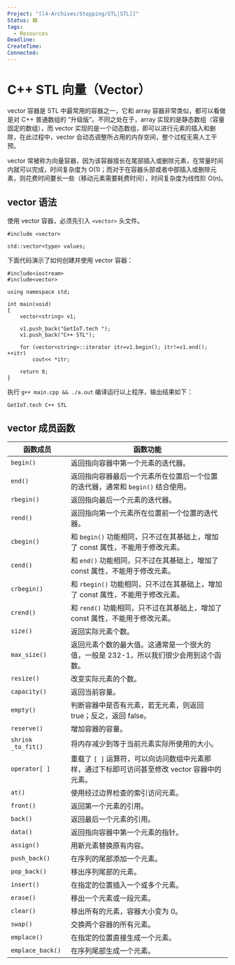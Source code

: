 ```yaml
---
Project: "[[4-Archives/Stopping/STL|STL]]"
Status: 🟩
tags:
  - Resources
Deadline: 
CreateTime: 
Connected: 
---
```


# C++ STL 向量（Vector）

vector 容器是 STL 中最常用的容器之一，它和 array 容器非常类似，都可以看做是对 C++ 普通数组的 “升级版”。不同之处在于，array 实现的是静态数组（容量固定的数组），而 vector 实现的是一个动态数组，即可以进行元素的插入和删除，在此过程中，vector 会动态调整所占用的内存空间，整个过程无需人工干预。

vector 常被称为向量容器，因为该容器擅长在尾部插入或删除元素，在常量时间内就可以完成，时间复杂度为 O(1)；而对于在容器头部或者中部插入或删除元素，则花费时间要长一些（移动元素需要耗费时间），时间复杂度为线性阶 O(n)。

## vector 语法[​](https://getiot.tech/cplusplus/cpp-stl-vector#vector-%E8%AF%AD%E6%B3%95 "vector 语法的直接链接")

使用 vector 容器，必须先引入 `<vector>` 头文件。

```
#include <vector>

std::vector<type> values;
```

下面代码演示了如何创建并使用 vector 容器：

```
#include<iostream>
#include<vector>

using namespace std;

int main(void)
{
    vector<string> v1;
    
    v1.push_back("GetIoT.tech ");
    v1.push_back("C++ STL");
    
    for (vector<string>::iterator itr=v1.begin(); itr!=v1.end(); ++itr)
        cout<< *itr;
    
    return 0; 
}
```

执行 `g++ main.cpp && ./a.out` 编译运行以上程序，输出结果如下：

```
GetIoT.tech C++ STL
```

## vector 成员函数[​](https://getiot.tech/cplusplus/cpp-stl-vector#vector-%E6%88%90%E5%91%98%E5%87%BD%E6%95%B0 "vector 成员函数的直接链接")

|函数成员|函数功能|
|---|---|
|`begin()`|返回指向容器中第一个元素的迭代器。|
|`end()`|返回指向容器最后一个元素所在位置后一个位置的迭代器，通常和 `begin()` 结合使用。|
|`rbegin()`|返回指向最后一个元素的迭代器。|
|`rend()`|返回指向第一个元素所在位置前一个位置的迭代器。|
|`cbegin()`|和 `begin()` 功能相同，只不过在其基础上，增加了 const 属性，不能用于修改元素。|
|`cend()`|和 `end()` 功能相同，只不过在其基础上，增加了 const 属性，不能用于修改元素。|
|`crbegin()`|和 `rbegin()` 功能相同，只不过在其基础上，增加了 const 属性，不能用于修改元素。|
|`crend()`|和 `rend()` 功能相同，只不过在其基础上，增加了 const 属性，不能用于修改元素。|
|`size()`|返回实际元素个数。|
|`max_size()`|返回元素个数的最大值。这通常是一个很大的值，一般是 232-1，所以我们很少会用到这个函数。|
|`resize()`|改变实际元素的个数。|
|`capacity()`|返回当前容量。|
|`empty()`|判断容器中是否有元素，若无元素，则返回 true；反之，返回 false。|
|`reserve()`|增加容器的容量。|
|`shrink _to_fit()`|将内存减少到等于当前元素实际所使用的大小。|
|`operator[ ]`|重载了 `[ ]` 运算符，可以向访问数组中元素那样，通过下标即可访问甚至修改 vector 容器中的元素。|
|`at()`|使用经过边界检查的索引访问元素。|
|`front()`|返回第一个元素的引用。|
|`back()`|返回最后一个元素的引用。|
|`data()`|返回指向容器中第一个元素的指针。|
|`assign()`|用新元素替换原有内容。|
|`push_back()`|在序列的尾部添加一个元素。|
|`pop_back()`|移出序列尾部的元素。|
|`insert()`|在指定的位置插入一个或多个元素。|
|`erase()`|移出一个元素或一段元素。|
|`clear()`|移出所有的元素，容器大小变为 0。|
|`swap()`|交换两个容器的所有元素。|
|`emplace()`|在指定的位置直接生成一个元素。|
|`emplace_back()`|在序列尾部生成一个元素。|
